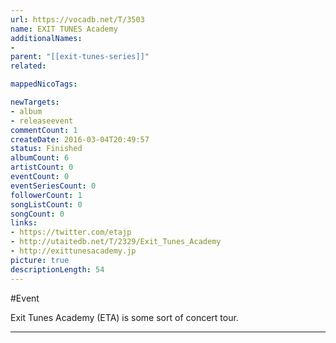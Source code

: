```yaml
---
url: https://vocadb.net/T/3503
name: EXIT TUNES Academy
additionalNames: 
- 
parent: "[[exit-tunes-series]]"
related:

mappedNicoTags:

newTargets:
- album
- releaseevent
commentCount: 1
createDate: 2016-03-04T20:49:57
status: Finished
albumCount: 6
artistCount: 0
eventCount: 0
eventSeriesCount: 0
followerCount: 1
songListCount: 0
songCount: 0
links: 
- https://twitter.com/etajp
- http://utaitedb.net/T/2329/Exit_Tunes_Academy
- http://exittunesacademy.jp
picture: true
descriptionLength: 54
---
```


#Event

Exit Tunes Academy (ETA) is some sort of concert tour.

---

